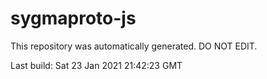 # sygmaproto-js
This repository was automatically generated. DO NOT EDIT. 

Last build: Sat 23 Jan 2021 21:42:23 GMT

